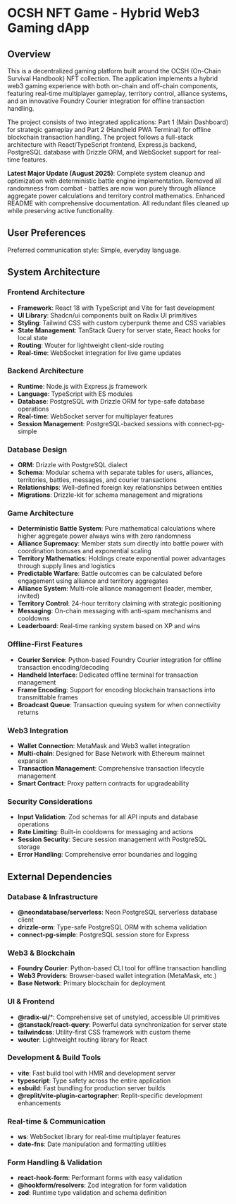 # OCSH NFT Game - Hybrid Web3 Gaming dApp

## Overview

This is a decentralized gaming platform built around the OCSH (On-Chain Survival Handbook) NFT collection. The application implements a hybrid web3 gaming experience with both on-chain and off-chain components, featuring real-time multiplayer gameplay, territory control, alliance systems, and an innovative Foundry Courier integration for offline transaction handling.

The project consists of two integrated applications: Part 1 (Main Dashboard) for strategic gameplay and Part 2 (Handheld PWA Terminal) for offline blockchain transaction handling. The project follows a full-stack architecture with React/TypeScript frontend, Express.js backend, PostgreSQL database with Drizzle ORM, and WebSocket support for real-time features.

**Latest Major Update (August 2025)**: Complete system cleanup and optimization with deterministic battle engine implementation. Removed all randomness from combat - battles are now won purely through alliance aggregate power calculations and territory control mathematics. Enhanced README with comprehensive documentation. All redundant files cleaned up while preserving active functionality.

## User Preferences

Preferred communication style: Simple, everyday language.

## System Architecture

### Frontend Architecture
- **Framework**: React 18 with TypeScript and Vite for fast development
- **UI Library**: Shadcn/ui components built on Radix UI primitives
- **Styling**: Tailwind CSS with custom cyberpunk theme and CSS variables
- **State Management**: TanStack Query for server state, React hooks for local state
- **Routing**: Wouter for lightweight client-side routing
- **Real-time**: WebSocket integration for live game updates

### Backend Architecture
- **Runtime**: Node.js with Express.js framework
- **Language**: TypeScript with ES modules
- **Database**: PostgreSQL with Drizzle ORM for type-safe database operations
- **Real-time**: WebSocket server for multiplayer features
- **Session Management**: PostgreSQL-backed sessions with connect-pg-simple

### Database Design
- **ORM**: Drizzle with PostgreSQL dialect
- **Schema**: Modular schema with separate tables for users, alliances, territories, battles, messages, and courier transactions
- **Relationships**: Well-defined foreign key relationships between entities
- **Migrations**: Drizzle-kit for schema management and migrations

### Game Architecture
- **Deterministic Battle System**: Pure mathematical calculations where higher aggregate power always wins with zero randomness
- **Alliance Supremacy**: Member stats sum directly into battle power with coordination bonuses and exponential scaling
- **Territory Mathematics**: Holdings create exponential power advantages through supply lines and logistics
- **Predictable Warfare**: Battle outcomes can be calculated before engagement using alliance and territory aggregates
- **Alliance System**: Multi-role alliance management (leader, member, invited)
- **Territory Control**: 24-hour territory claiming with strategic positioning
- **Messaging**: On-chain messaging with anti-spam mechanisms and cooldowns
- **Leaderboard**: Real-time ranking system based on XP and wins

### Offline-First Features
- **Courier Service**: Python-based Foundry Courier integration for offline transaction encoding/decoding
- **Handheld Interface**: Dedicated offline terminal for transaction management
- **Frame Encoding**: Support for encoding blockchain transactions into transmittable frames
- **Broadcast Queue**: Transaction queuing system for when connectivity returns

### Web3 Integration
- **Wallet Connection**: MetaMask and Web3 wallet integration
- **Multi-chain**: Designed for Base Network with Ethereum mainnet expansion
- **Transaction Management**: Comprehensive transaction lifecycle management
- **Smart Contract**: Proxy pattern contracts for upgradeability

### Security Considerations
- **Input Validation**: Zod schemas for all API inputs and database operations
- **Rate Limiting**: Built-in cooldowns for messaging and actions
- **Session Security**: Secure session management with PostgreSQL storage
- **Error Handling**: Comprehensive error boundaries and logging

## External Dependencies

### Database & Infrastructure
- **@neondatabase/serverless**: Neon PostgreSQL serverless database client
- **drizzle-orm**: Type-safe PostgreSQL ORM with schema validation
- **connect-pg-simple**: PostgreSQL session store for Express

### Web3 & Blockchain
- **Foundry Courier**: Python-based CLI tool for offline transaction handling
- **Web3 Providers**: Browser-based wallet integration (MetaMask, etc.)
- **Base Network**: Primary blockchain for deployment

### UI & Frontend
- **@radix-ui/***: Comprehensive set of unstyled, accessible UI primitives
- **@tanstack/react-query**: Powerful data synchronization for server state
- **tailwindcss**: Utility-first CSS framework with custom theme
- **wouter**: Lightweight routing library for React

### Development & Build Tools
- **vite**: Fast build tool with HMR and development server
- **typescript**: Type safety across the entire application
- **esbuild**: Fast bundling for production server builds
- **@replit/vite-plugin-cartographer**: Replit-specific development enhancements

### Real-time & Communication
- **ws**: WebSocket library for real-time multiplayer features
- **date-fns**: Date manipulation and formatting utilities

### Form Handling & Validation
- **react-hook-form**: Performant forms with easy validation
- **@hookform/resolvers**: Zod integration for form validation
- **zod**: Runtime type validation and schema definition